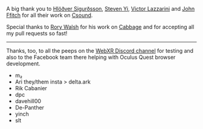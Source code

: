 
A big thank you to [Hlöðver Sigurðsson](https://github.com/hlolli), [Steven Yi](https://github.com/kunstmusik), [Victor Lazzarini](https://github.com/vlazzarini) and [John Ffitch](https://github.com/jpffitch) for all their work on [Csound](https://github.com/csound/csound).

Special thanks to [Rory Walsh](https://github.com/rorywalsh) for his work on [Cabbage](https://github.com/rorywalsh/cabbage) and for accepting all my pull requests so fast!

---

Thanks, too, to all the peeps on the [WebXR Discord channel](https://discord.com/invite/Jt5tfaM) for testing and also to the Facebook team there helping with Oculus Quest browser development.
- m₂
- Ari they/them insta > delta.ark
- Rik Cabanier
- dpc
- davehill00
- De-Panther
- yinch
- slt
